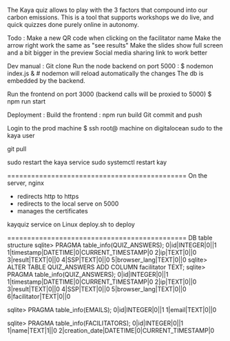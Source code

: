 The Kaya quiz allows to play with the 3 factors that compound into our carbon emissions.
This is a tool that supports workshops we do live, and quick quizzes done purely online in autonomy.

Todo :
Make a new QR code when clicking on the facilitator name
Make the arrow right work the same as "see results"
Make the slides show full screen and a bit bigger in the preview
Social media sharing link to work better


Dev manual :
Git clone
Run the node backend on port 5000 :
$ nodemon index.js & # nodemon will reload automatically the changes
The db is embedded by the backend.

Run the frontend on port 3000 (backend calls will be proxied to 5000)
$ npm run start

Deployment :
Build the frontend : npm run build
Git commit and push

Login to the prod machine
$ ssh root@ machine on digitalocean
sudo to the kaya user

git pull

sudo restart the kaya service
sudo systemctl restart kay

=============================================
On the server, nginx 
- redirects http to https
- redirects to the local serve on 5000
- manages the certificates

kayquiz service on Linux
deploy.sh to deploy

=============================================
DB table structure 
sqlite> PRAGMA table_info(QUIZ_ANSWERS);
0|id|INTEGER|0||1
1|timestamp|DATETIME|0|CURRENT_TIMESTAMP|0
2|ip|TEXT|0||0
3|result|TEXT|0||0
4|SSP|TEXT|0||0
5|browser_lang|TEXT|0||0
sqlite> ALTER TABLE QUIZ_ANSWERS ADD COLUMN facilitator TEXT;
sqlite> PRAGMA table_info(QUIZ_ANSWERS);
0|id|INTEGER|0||1
1|timestamp|DATETIME|0|CURRENT_TIMESTAMP|0
2|ip|TEXT|0||0
3|result|TEXT|0||0
4|SSP|TEXT|0||0
5|browser_lang|TEXT|0||0
6|facilitator|TEXT|0||0

sqlite> PRAGMA table_info(EMAILS);
0|id|INTEGER|0||1
1|email|TEXT|0||0

sqlite> PRAGMA table_info(FACILITATORS);
0|id|INTEGER|0||1
1|name|TEXT|1||0
2|creation_date|DATETIME|0|CURRENT_TIMESTAMP|0

